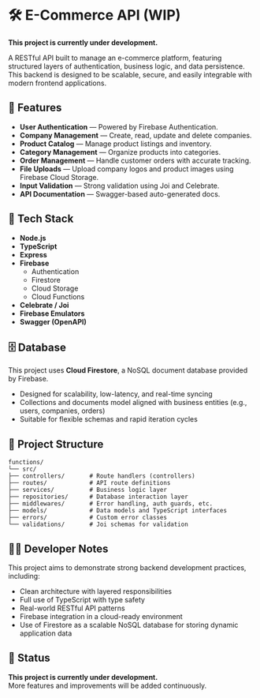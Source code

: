 # 🛠️ E-Commerce API (WIP)

**This project is currently under development.**

A RESTful API built to manage an e-commerce platform, featuring structured layers of authentication, business logic, and data persistence. This backend is designed to be scalable, secure, and easily integrable with modern frontend applications.

## 🚀 Features

- **User Authentication** — Powered by Firebase Authentication.
- **Company Management** — Create, read, update and delete companies.
- **Product Catalog** — Manage product listings and inventory.
- **Category Management** — Organize products into categories.
- **Order Management** — Handle customer orders with accurate tracking.
- **File Uploads** — Upload company logos and product images using Firebase Cloud Storage.
- **Input Validation** — Strong validation using Joi and Celebrate.
- **API Documentation** — Swagger-based auto-generated docs.

## 🧰 Tech Stack

- **Node.js**  
- **TypeScript**  
- **Express**  
- **Firebase**
  - Authentication  
  - Firestore  
  - Cloud Storage  
  - Cloud Functions  
- **Celebrate / Joi**  
- **Firebase Emulators**  
- **Swagger (OpenAPI)**  

## 🗄️ Database

This project uses **Cloud Firestore**, a NoSQL document database provided by Firebase.

- Designed for scalability, low-latency, and real-time syncing
- Collections and documents model aligned with business entities (e.g., users, companies, orders)
- Suitable for flexible schemas and rapid iteration cycles

## 📂 Project Structure

```text
functions/
└── src/
├── controllers/       # Route handlers (controllers)
├── routes/            # API route definitions
├── services/          # Business logic layer
├── repositories/      # Database interaction layer
├── middlewares/       # Error handling, auth guards, etc.
├── models/            # Data models and TypeScript interfaces
├── errors/            # Custom error classes
└── validations/       # Joi schemas for validation
```

## 👨‍💻 Developer Notes

This project aims to demonstrate strong backend development practices, including:

- Clean architecture with layered responsibilities  
- Full use of TypeScript with type safety  
- Real-world RESTful API patterns  
- Firebase integration in a cloud-ready environment
- Use of Firestore as a scalable NoSQL database for storing dynamic application data

## 📌 Status

**This project is currently under development.**  
More features and improvements will be added continuously.
